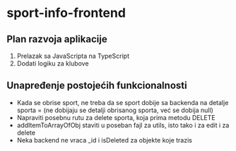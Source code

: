 # sport-info-frontend

## Plan razvoja aplikacije

1. Prelazak sa JavaScripta na TypeScript
5. Dodati logiku za klubove

## Unapređenje postojećih funkcionalnosti

- Kada se obrise sport, ne treba da se sport dobije sa backenda na detalje sporta = (ne dobijaju se detalji obrisanog sporta, već se dobija null)
- Napraviti posebnu rutu za delete sporta, koja prima metodu DELETE
- addItemToArrayOfObj staviti u poseban fajl za utils, isto tako i za edit i za delete
- Neka backend ne vraca _id i isDeleted za objekte koje trazis